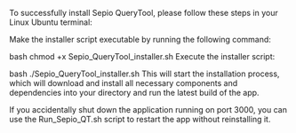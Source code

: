 
To successfully install Sepio QueryTool, please follow these steps in your Linux Ubuntu terminal:

Make the installer script executable by running the following command:

bash
chmod +x Sepio_QueryTool_installer.sh
Execute the installer script:

bash
./Sepio_QueryTool_installer.sh
This will start the installation process, which will download and install all necessary components and dependencies into your directory and run the latest build of the app.

If you accidentally shut down the application running on port 3000, you can use the Run_Sepio_QT.sh script to restart the app without reinstalling it.

